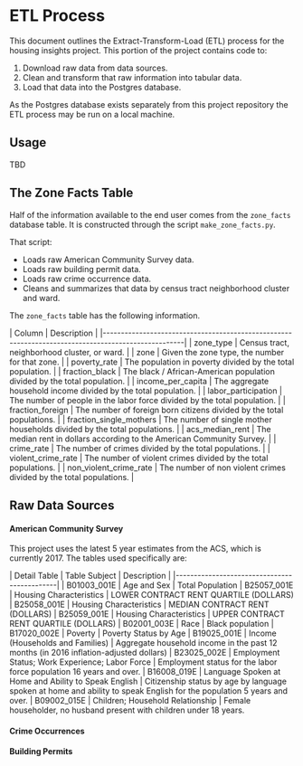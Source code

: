 # ETL Process

This document outlines the Extract-Transform-Load (ETL) process for the
housing insights project. This portion of the project contains code to:

1. Download raw data from data sources.
2. Clean and transform that raw information into tabular data.
3. Load that data into the Postgres database.

As the Postgres database exists separately from this project repository the
ETL process may be run on a local machine.

## Usage
TBD

## The Zone Facts Table
Half of the information available to the end user comes from the `zone_facts`
database table. It is constructed through the script `make_zone_facts.py`.

That script:
- Loads raw American Community Survey data.
- Loads raw building permit data.
- Loads raw crime occurrence data.
- Cleans and summarizes that data by census tract neighborhood cluster and ward.

The `zone_facts` table has the following information.

| Column                  | Description                                                              |
|----------------------------------------------------------------------------------------------------|
| zone_type               | Census tract, neighborhood cluster, or ward.                             |
| zone                    | Given the zone type, the number for that zone.                           |
| poverty_rate            | The population in poverty divided by the total population.               |
| fraction_black          | The black / African-American population divided by the total population. |
| income_per_capita       | The aggregate household income divided by the total population.          |
| labor_participation     | The number of people in the labor force divided by the total population. |
| fraction_foreign        | The number of foreign born citizens divided by the total populations.    |
| fraction_single_mothers | The number of single mother households divided by the total populations. |
| acs_median_rent         | The median rent in dollars according to the American Community Survey.   |
| crime_rate              | The number of crimes divided by the total populations.                   |
| violent_crime_rate      | The number of violent crimes divided by the total populations.           |
| non_violent_crime_rate  | The number of non violent crimes divided by the total populations.       |



## Raw Data Sources

#### American Community Survey

This project uses the latest 5 year estimates from the ACS, which is currently 2017. The tables used
specifically are:

| Detail Table |	Table Subject |	Description |
|---------------------------------------------|
| B01003_001E	 | Age and Sex	| Total Population
| B25057_001E	 | Housing Characteristics	| LOWER CONTRACT RENT QUARTILE (DOLLARS)
| B25058_001E	 | Housing Characteristics	| MEDIAN CONTRACT RENT (DOLLARS)
| B25059_001E	 | Housing Characteristics	| UPPER CONTRACT RENT QUARTILE (DOLLARS)
| B02001_003E	 | Race | Black population
| B17020_002E	 | Poverty	| Poverty Status by Age
| B19025_001E	 | Income (Households and Families) | Aggregate household income in the past 12 months (in 2016 inflation-adjusted dollars)
| B23025_002E	 | Employment Status; Work Experience; Labor Force	|	Employment status for the labor force population 16 years and over.
| B16008_019E	 | Language Spoken at Home and Ability to Speak English | Citizenship status by age by language spoken at home and ability to speak English for the population 5 years and over.
| B09002_015E	 | Children; Household Relationship	|	Female householder, no husband present with children under 18 years.


#### Crime Occurrences

#### Building Permits
